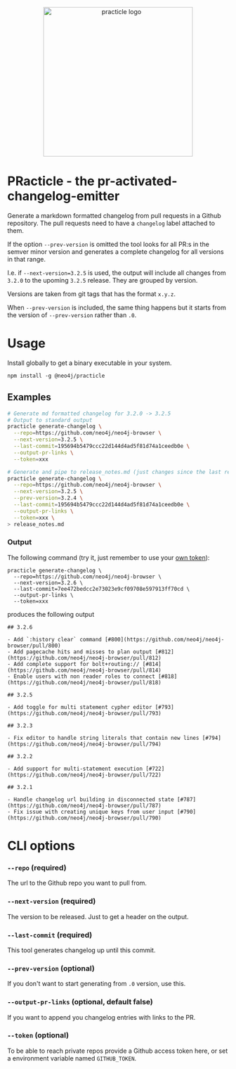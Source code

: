 <p align="center">
  <img src="https://i.imgur.com/KvrVHgB.png" width="340" alt="practicle logo">
</p>

# PRacticle - the pr-activated-changelog-emitter

Generate a markdown formatted changelog from pull requests in a Github repository.
The pull requests need to have a `changelog` label attached to them.

If the option `--prev-version` is omitted the tool looks for all PR:s in
the semver minor version and generates a complete changelog for all versions in that range.

I.e. if `--next-version=3.2.5` is used, the output will include all changes from `3.2.0` to the upoming `3.2.5` release. They are grouped by version.

Versions are taken from git tags that has the format `x.y.z`.

When `--prev-version` is included, the same thing happens but it starts from the version of `--prev-version` rather than `.0`.

# Usage

Install globally to get a binary executable in your system.

```
npm install -g @neo4j/practicle
```

## Examples

```bash
# Generate md formatted changelog for 3.2.0 -> 3.2.5
# Output to standard output
practicle generate-changelog \
  --repo=https://github.com/neo4j/neo4j-browser \
  --next-version=3.2.5 \
  --last-commit=195694b5479ccc22d144d4ad5f81d74a1ceedb0e \
  --output-pr-links \
  --token=xxx
```

```bash
# Generate and pipe to release_notes.md (just changes since the last release)
practicle generate-changelog \
  --repo=https://github.com/neo4j/neo4j-browser \
  --next-version=3.2.5 \
  --prev-version=3.2.4 \
  --last-commit=195694b5479ccc22d144d4ad5f81d74a1ceedb0e \
  --output-pr-links \
  --token=xxx \
> release_notes.md
```

### Output

The following command (try it, just remember to use your [own token](https://github.com/settings/tokens)):

```
practicle generate-changelog \
  --repo=https://github.com/neo4j/neo4j-browser \
  --next-version=3.2.6 \
  --last-commit=7ee472bedcc2e73023e9cf09708e597913ff70cd \
  --output-pr-links \
  --token=xxx
```

produces the following output

```
## 3.2.6

- Add `:history clear` command [#800](https://github.com/neo4j/neo4j-browser/pull/800)
- Add pagecache hits and misses to plan output [#812](https://github.com/neo4j/neo4j-browser/pull/812)
- Add complete support for bolt+routing:// [#814](https://github.com/neo4j/neo4j-browser/pull/814)
- Enable users with non reader roles to connect [#818](https://github.com/neo4j/neo4j-browser/pull/818)

## 3.2.5

- Add toggle for multi statement cypher editor [#793](https://github.com/neo4j/neo4j-browser/pull/793)

## 3.2.3

- Fix editor to handle string literals that contain new lines [#794](https://github.com/neo4j/neo4j-browser/pull/794)

## 3.2.2

- Add support for multi-statement execution [#722](https://github.com/neo4j/neo4j-browser/pull/722)

## 3.2.1

- Handle changelog url building in disconnected state [#787](https://github.com/neo4j/neo4j-browser/pull/787)
- Fix issue with creating unique keys from user input [#790](https://github.com/neo4j/neo4j-browser/pull/790)
```

# CLI options

### `--repo` (required)

The url to the Github repo you want to pull from.

### `--next-version` (required)

The version to be released. Just to get a header on the output.

### `--last-commit` (required)

This tool generates changelog up until this commit.

### `--prev-version` (optional)

If you don't want to start generating from `.0` version, use this.

### `--output-pr-links` (optional, default false)

If you want to append you changelog entries with links to the PR.

### `--token` (optional)

To be able to reach private repos provide a Github access token here, or set a environment variable named `GITHUB_TOKEN`.
